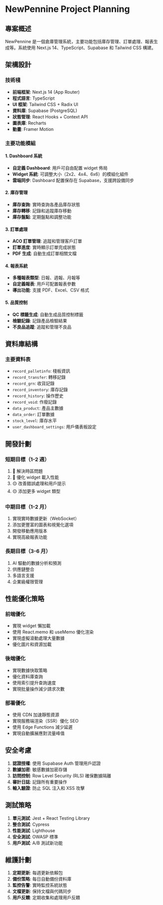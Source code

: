 # NewPennine Project Planning

## 專案概述
NewPennine 是一個倉庫管理系統，主要功能包括庫存管理、訂單處理、報表生成等。系統使用 Next.js 14、TypeScript、Supabase 和 Tailwind CSS 構建。

## 架構設計

### 技術棧
- **前端框架**: Next.js 14 (App Router)
- **程式語言**: TypeScript
- **UI 框架**: Tailwind CSS + Radix UI
- **資料庫**: Supabase (PostgreSQL)
- **狀態管理**: React Hooks + Context API
- **圖表庫**: Recharts
- **動畫**: Framer Motion

### 主要功能模組

#### 1. Dashboard 系統
- **自定義 Dashboard**: 用戶可自由配置 widget 佈局
- **Widget 系統**: 可調整大小（2x2、4x4、6x6）的模組化組件
- **雲端同步**: Dashboard 配置保存在 Supabase，支援跨設備同步

#### 2. 庫存管理
- **庫存查詢**: 實時查詢各產品庫存狀態
- **庫存轉移**: 記錄和追蹤庫存移動
- **庫存盤點**: 定期盤點和調整功能

#### 3. 訂單處理
- **ACO 訂單管理**: 追蹤和管理客戶訂單
- **訂單進度**: 實時顯示訂單完成狀態
- **PDF 生成**: 自動生成訂單相關文檔

#### 4. 報表系統
- **多種報表類型**: 日報、週報、月報等
- **自定義報表**: 用戶可配置報表參數
- **導出功能**: 支援 PDF、Excel、CSV 格式

#### 5. 品質控制
- **QC 標籤生成**: 自動生成品質控制標籤
- **檢驗記錄**: 記錄產品檢驗結果
- **不良品追蹤**: 追蹤和管理不良品

## 資料庫結構

### 主要資料表
- `record_palletinfo`: 棧板資訊
- `record_transfer`: 轉移記錄
- `record_grn`: 收貨記錄
- `record_inventory`: 庫存記錄
- `record_history`: 操作歷史
- `record_void`: 作廢記錄
- `data_product`: 產品主數據
- `data_order`: 訂單數據
- `stock_level`: 庫存水平
- `user_dashboard_settings`: 用戶儀表板設定

## 開發計劃

### 短期目標（1-2 週）
1. 🔴 解決時區問題
2. 🔴 優化 widget 載入性能
3. 🟡 改善錯誤處理和用戶提示
4. 🟡 添加更多 widget 類型

### 中期目標（1-2 月）
1. 實現實時數據更新（WebSocket）
2. 添加更豐富的圖表和視覺化選項
3. 開發移動應用版本
4. 實現高級報表功能

### 長期目標（3-6 月）
1. AI 驅動的數據分析和預測
2. 供應鏈整合
3. 多語言支援
4. 企業級權限管理

## 性能優化策略

### 前端優化
- 實現 widget 懶加載
- 使用 React.memo 和 useMemo 優化渲染
- 實現虛擬滾動處理大量數據
- 優化圖片和資源加載

### 後端優化
- 實現數據快取策略
- 優化資料庫查詢
- 使用索引提升查詢速度
- 實現批量操作減少請求次數

### 部署優化
- 使用 CDN 加速靜態資源
- 實現服務端渲染（SSR）優化 SEO
- 使用 Edge Functions 減少延遲
- 實現自動擴展應對流量峰值

## 安全考慮

1. **認證授權**: 使用 Supabase Auth 管理用戶認證
2. **數據加密**: 敏感數據加密存儲
3. **訪問控制**: Row Level Security (RLS) 確保數據隔離
4. **審計日誌**: 記錄所有重要操作
5. **輸入驗證**: 防止 SQL 注入和 XSS 攻擊

## 測試策略

1. **單元測試**: Jest + React Testing Library
2. **整合測試**: Cypress
3. **性能測試**: Lighthouse
4. **安全測試**: OWASP 標準
5. **用戶測試**: A/B 測試新功能

## 維護計劃

1. **定期更新**: 每週更新依賴包
2. **備份策略**: 每日自動備份資料庫
3. **監控告警**: 實時監控系統狀態
4. **文檔更新**: 保持文檔與代碼同步
5. **用戶反饋**: 定期收集和處理用戶反饋